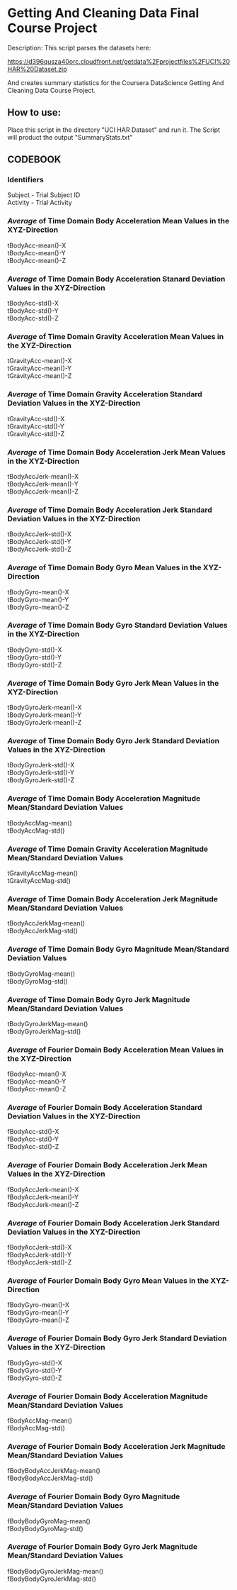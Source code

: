 # Getting And Cleaning Data Final Course Project

Description: This script parses the datasets here:

 https://d396qusza40orc.cloudfront.net/getdata%2Fprojectfiles%2FUCI%20HAR%20Dataset.zip 

 And creates summary statistics for the Coursera DataScience Getting And Cleaning Data
 Course Project. 

## How to use:
Place this script in the directory "UCI HAR Dataset" and run it.  The Script will product the output "SummaryStats.txt"

## CODEBOOK

### Identifiers
Subject - Trial Subject ID  
Activity - Trial Activity  

### *Average* of Time Domain Body Acceleration Mean Values in the XYZ-Direction
tBodyAcc-mean()-X  
tBodyAcc-mean()-Y  
tBodyAcc-mean()-Z  

### *Average* of Time Domain Body Acceleration Stanard Deviation Values in the XYZ-Direction
tBodyAcc-std()-X  
tBodyAcc-std()-Y  
tBodyAcc-std()-Z  

### *Average* of Time Domain Gravity Acceleration Mean Values in the XYZ-Direction
tGravityAcc-mean()-X  
tGravityAcc-mean()-Y  
tGravityAcc-mean()-Z  

### *Average* of Time Domain Gravity Acceleration Standard Deviation Values in the XYZ-Direction
tGravityAcc-std()-X  
tGravityAcc-std()-Y  
tGravityAcc-std()-Z  

### *Average* of Time Domain Body Acceleration Jerk Mean Values in the XYZ-Direction
tBodyAccJerk-mean()-X  
tBodyAccJerk-mean()-Y  
tBodyAccJerk-mean()-Z  

### *Average* of Time Domain Body Acceleration Jerk Standard Deviation Values in the XYZ-Direction
tBodyAccJerk-std()-X  
tBodyAccJerk-std()-Y  
tBodyAccJerk-std()-Z  

### *Average* of Time Domain Body Gyro Mean Values in the XYZ-Direction
tBodyGyro-mean()-X  
tBodyGyro-mean()-Y  
tBodyGyro-mean()-Z  

### *Average* of Time Domain Body Gyro Standard Deviation Values in the XYZ-Direction
tBodyGyro-std()-X  
tBodyGyro-std()-Y  
tBodyGyro-std()-Z  

### *Average* of Time Domain Body Gyro Jerk Mean Values in the XYZ-Direction
tBodyGyroJerk-mean()-X  
tBodyGyroJerk-mean()-Y  
tBodyGyroJerk-mean()-Z  

### *Average* of Time Domain Body Gyro Jerk Standard Deviation Values in the XYZ-Direction
tBodyGyroJerk-std()-X  
tBodyGyroJerk-std()-Y  
tBodyGyroJerk-std()-Z  

### *Average* of Time Domain Body Acceleration Magnitude Mean/Standard Deviation Values
tBodyAccMag-mean()  
tBodyAccMag-std()  

### *Average* of Time Domain Gravity Acceleration Magnitude Mean/Standard Deviation Values
tGravityAccMag-mean()  
tGravityAccMag-std()  

### *Average* of Time Domain Body Acceleration Jerk Magnitude Mean/Standard Deviation Values
tBodyAccJerkMag-mean()  
tBodyAccJerkMag-std()  

### *Average* of Time Domain Body Gyro Magnitude Mean/Standard Deviation Values
tBodyGyroMag-mean()  
tBodyGyroMag-std()  

### *Average* of Time Domain Body Gyro Jerk Magnitude Mean/Standard Deviation Values
tBodyGyroJerkMag-mean()  
tBodyGyroJerkMag-std()  

### *Average* of Fourier Domain Body Acceleration Mean Values in the XYZ-Direction
fBodyAcc-mean()-X  
fBodyAcc-mean()-Y  
fBodyAcc-mean()-Z  

### *Average* of Fourier Domain Body Acceleration Standard Deviation Values in the XYZ-Direction
fBodyAcc-std()-X  
fBodyAcc-std()-Y  
fBodyAcc-std()-Z  

### *Average* of Fourier Domain Body Acceleration Jerk Mean Values in the XYZ-Direction
fBodyAccJerk-mean()-X  
fBodyAccJerk-mean()-Y  
fBodyAccJerk-mean()-Z  

### *Average* of Fourier Domain Body Acceleration Jerk Standard Deviation Values in the XYZ-Direction
fBodyAccJerk-std()-X  
fBodyAccJerk-std()-Y  
fBodyAccJerk-std()-Z  

### *Average* of Fourier Domain Body Gyro Mean Values in the XYZ-Direction
fBodyGyro-mean()-X  
fBodyGyro-mean()-Y  
fBodyGyro-mean()-Z  

### *Average* of Fourier Domain Body Gyro Jerk Standard Deviation Values in the XYZ-Direction
fBodyGyro-std()-X  
fBodyGyro-std()-Y  
fBodyGyro-std()-Z  

### *Average* of Fourier Domain Body Acceleration Magnitude Mean/Standard Deviation Values
fBodyAccMag-mean()  
fBodyAccMag-std()  

### *Average* of Fourier Domain Body Acceleration Jerk Magnitude Mean/Standard Deviation Values
fBodyBodyAccJerkMag-mean()  
fBodyBodyAccJerkMag-std()  

### *Average* of Fourier Domain Body Gyro Magnitude Mean/Standard Deviation Values
fBodyBodyGyroMag-mean()  
fBodyBodyGyroMag-std()  

### *Average* of Fourier Domain Body Gyro Jerk Magnitude Mean/Standard Deviation Values
fBodyBodyGyroJerkMag-mean()  
fBodyBodyGyroJerkMag-std()  
